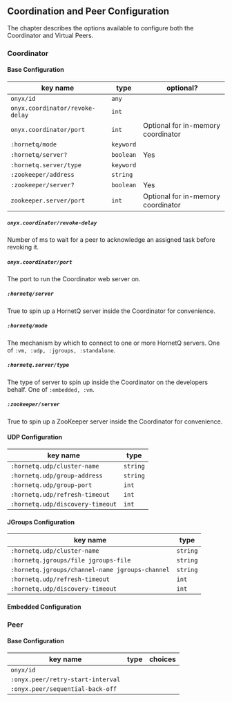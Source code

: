 ## Coordination and Peer Configuration

The chapter describes the options available to configure both the Coordinator and Virtual Peers.

### Coordinator

#### Base Configuration

| key name                      | type       | optional?
|-------------------------------|------------|-----------------------------------|
|`onyx/id`                      |  `any`     |                                   |
|`onyx.coordinator/revoke-delay`|  `int`     |                                   |
|`onyx.coordinator/port`        |  `int`     | Optional for in-memory coordinator|
|`:hornetq/mode`                |  `keyword` |                                   |
|`:hornetq/server?`             |  `boolean` | Yes                               |
|`:hornetq.server/type`         |  `keyword` |                                   |
|`:zookeeper/address`           |  `string`  |                                   |
|`:zookeeper/server?`           |  `boolean` | Yes                               |
|`zookeeper.server/port`        |  `int`     | Optional for in-memory coordinator|

##### `onyx.coordinator/revoke-delay`

Number of ms to wait for a peer to acknowledge an assigned task before revoking it.

##### `onyx.coordinator/port`

The port to run the Coordinator web server on.

##### `:hornetq/server`

True to spin up a HornetQ server inside the Coordinator for convenience.

##### `:hornetq/mode`

The mechanism by which to connect to one or more HornetQ servers. One of `:vm, :udp, :jgroups, :standalone`.

##### `:hornetq.server/type`

The type of server to spin up inside the Coordinator on the developers behalf. One of `:embedded, :vm`.

##### `:zookeeper/server`

True to spin up a ZooKeeper server inside the Coordinator for convenience.

#### UDP Configuration

| key name                       | type       |
|--------------------------------|------------|
|`:hornetq.udp/cluster-name`     |  `string`  |
|`:hornetq.udp/group-address`    |  `string`  |
|`:hornetq.udp/group-port`       |  `int`     |
|`:hornetq.udp/refresh-timeout`  |  `int`     |
|`:hornetq.udp/discovery-timeout`|  `int`     |


#### JGroups Configuration

| key name                                      | type      |
|-----------------------------------------------|-----------|
|`:hornetq.udp/cluster-name`                    |  `string` |
|`:hornetq.jgroups/file jgroups-file`           |  `string` |
|`:hornetq.jgroups/channel-name jgroups-channel`|  `string` |
|`:hornetq.udp/refresh-timeout`                 |  `int`    |
|`:hornetq.udp/discovery-timeout`               |  `int`    |

#### Embedded Configuration


### Peer

#### Base Configuration

| key name          | type       | choices
|-------------------|------------|----------
|`onyx/id`
|`:onyx.peer/retry-start-interval`
|`:onyx.peer/sequential-back-off`

